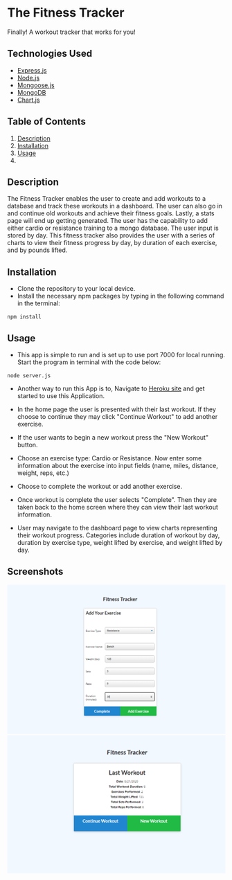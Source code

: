 # The Fitness Tracker

Finally! A workout tracker that works for you!
 
## Technologies Used

* [Express.js](https://expressjs.com/)
* [Node.js](https://nodejs.org/en/)
* [Mongoose.js](https://mongoosejs.com/)
* [MongoDB](https://www.mongodb.com/)
* [Chart.js](https://www.chartjs.org/)


## Table of Contents

1. [Description](#Description)
2. [Installation](#Installation)
3. [Usage](#Usage)
4. 


## Description

The Fitness Tracker enables the user to create and add workouts to a database and track these workouts in a dashboard. The user can also go in and continue old workouts and achieve their fitness goals. Lastly, a stats page will end up getting generated.
The user has the capability to add either cardio or resistance training to a mongo database. The user input is stored by day. This fitness tracker also provides the user with a series of charts to view their fitness progress by day, by duration of each exercise, and by pounds lifted.


## Installation

* Clone the repository to your local device.
* Install the necessary npm packages by typing in the following command in the terminal:

```
npm install
```

## Usage

* This app is simple to run and is set up to use port 7000 for local running. Start the program in terminal with the code below:

```
node server.js 
```

* Another way to run this App is to, Navigate to [Heroku site](https://fitness-mongo.herokuapp.com/) and get started to use this Application.

* In the home page the user is presented with their last workout. If they choose to continue they may click "Continue Workout" to add another exercise.
* If the user wants to begin a new workout press the "New Workout" button.
* Choose an exercise type: Cardio or Resistance. Now enter some information about the exercise into input fields (name, miles, distance, weight, reps, etc.)
* Choose to complete the workout or add another exercise.
* Once workout is complete the user selects "Complete". Then they are taken back to the home screen where they can view their last workout information.
* User may navigate to the dashboard page to view charts representing their workout progress. Categories include duration of workout by day, duration by exercise type, weight lifted by exercise, and weight lifted by day.




## Screenshots

![](public/assets/bench-input.png)
![](public/assets/bench-results.png)

